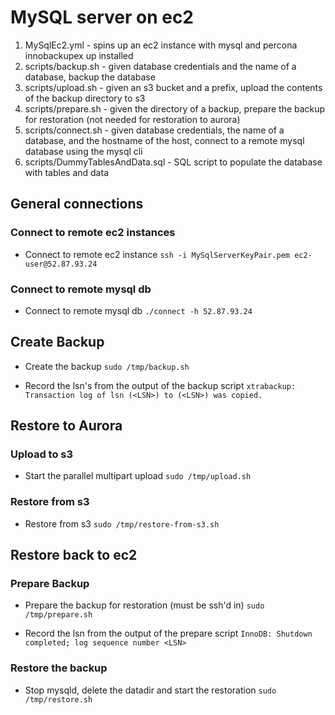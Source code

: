 # MySQL server on ec2
1. MySqlEc2.yml - spins up an ec2 instance with mysql and percona innobackupex up installed
2. scripts/backup.sh - given database credentials and the name of a database, backup the database
3. scripts/upload.sh - given an s3 bucket and a prefix, upload the contents of the backup directory to s3
4. scripts/prepare.sh - given the directory of a backup, prepare the backup for restoration (not needed for restoration to aurora)
5. scripts/connect.sh - given database credentials, the name of a database, and the hostname of the host, connect to a remote mysql database using the mysql cli
6. scripts/DummyTablesAndData.sql - SQL script to populate the database with tables and data

## General connections
### Connect to remote ec2 instances
- Connect to remote ec2 instance
`ssh -i MySqlServerKeyPair.pem ec2-user@52.87.93.24`

### Connect to remote mysql db
- Connect to remote mysql db
`./connect -h 52.87.93.24`

## Create Backup
- Create the backup
`sudo /tmp/backup.sh`

- Record the lsn's from the output of the backup script
`xtrabackup: Transaction log of lsn (<LSN>) to (<LSN>) was copied.`

## Restore to Aurora
### Upload to s3
- Start the parallel multipart upload
`sudo /tmp/upload.sh`

### Restore from s3
- Restore from s3
`sudo /tmp/restore-from-s3.sh`

## Restore back to ec2
### Prepare Backup
- Prepare the backup for restoration (must be ssh'd in)
`sudo /tmp/prepare.sh`

- Record the lsn from the output of the prepare script
`InnoDB: Shutdown completed; log sequence number <LSN>`

### Restore the backup
- Stop mysqld, delete the datadir and start the restoration
`sudo /tmp/restore.sh`

